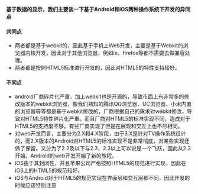 **基于数据的显示，我们主要谈一下基于Android和iOS两种操作系统下开发的异同点**

#### 共同点

* 两者都是基于webkit的，因此基于手机上Web开发，主要是基于Webkit的浏览器内核开发，因此对于其他浏览器，例如ie、firefox等都不需要去做兼容处理。
* 两者都是按照HTML5标准进行开发的，因此对HTML5的特性支持较好。

#### 不同点

* android厂商碎片化严重，加上webkit也是开源的，导致市面上有非常多的修改版本的webkit浏览器，像我们熟知的腾讯QQ浏览器、UC浏览器、小米内置的浏览器等等都是基于webkit修改的，厂商根据自己的需求对webkit修改，导致对HTML5特性碎片化严重。而且厂商对HTML5的标准实现不同，造成对于HTML5的支持度不够。有些厂商实现了但是在展现和交互上也不尽相同。
* 对web开发而言，主要分为2.X和4.X阶段，由于3.X是针对TV操作系统设计的，而2.X版本的Android对HTML5的标准实现不是非常彻底，对某些实现还做了保留。又分为了2.2及以下与2.3，2.3以上可以说是一个飞跃，因此从2.3开始，Android的web开发开始了新的旅程。
* iOS由于其封闭性，并且苹果公司严格按照HTML5的规范进行实现，因此在iOS上的HTML5的规范较好。
* iOS与Android对于HTML5的规范实现在界面层和交互层都不同，因此开发的时候应该特别注意



